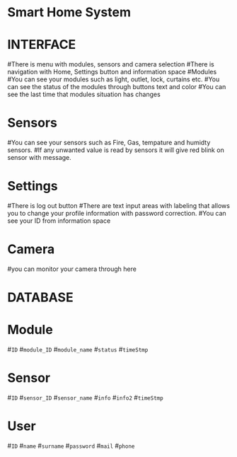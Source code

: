 # Smart Home System
# INTERFACE
#There is menu with modules, sensors and camera selection
#There is navigation with Home, Settings button and information space
#Modules 
#You can see your modules such as light, outlet, lock, curtains etc. 
#You can see the status of the modules through buttons text and color
#You can see the last time that modules situation has changes
# Sensors
#You can see your sensors such as Fire, Gas, tempature and humidty sensors.
#If any unwanted value is read by sensors it will give red blink on sensor with message.
# Settings
#There is log out button
#There are text input areas with labeling that allows you to change your profile information with password correction.
#You can see your ID from information space
# Camera
#you can monitor your camera through here
# DATABASE
# Module
#`ID`
#`module_ID` 
#`module_name` 
#`status` 
#`timeStmp`
# Sensor
#`ID`
#`sensor_ID`
#`sensor_name`
#`info`
#`info2`
#`timeStmp`
# User
#`ID`
#`name`
#`surname`
#`password`
#`mail`
#`phone`
